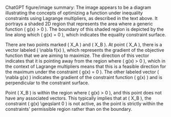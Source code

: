 ChatGPT figure/image summary: The image appears to be a diagram illustrating the concepts of optimizing a function under inequality constraints using Lagrange multipliers, as described in the text above. It portrays a shaded 2D region that represents the area where a generic function \( g(x) > 0 \). The boundary of this shaded region is depicted by the line along which \( g(x) = 0 \), which indicates the equality constraint surface.

There are two points marked \( X_A \) and \( X_B \). At point \( X_A \), there is a vector labeled \( \nabla f(x) \), which represents the gradient of the objective function that we are aiming to maximize. The direction of this vector indicates that it is pointing away from the region where \( g(x) > 0 \), which in the context of Lagrange multipliers means that this is a feasible direction for the maximum under the constraint \( g(x) = 0 \). The other labeled vector \( \nabla g(x) \) indicates the gradient of the constraint function \( g(x) \) and is perpendicular to the constraint surface.

Point \( X_B \) is within the region where \( g(x) > 0 \), and this point does not have any associated vectors. This typically implies that at \( X_B \), the constraint \( g(x) \geqslant 0 \) is not active, as the point is strictly within the constraints' permissible region rather than on the boundary.